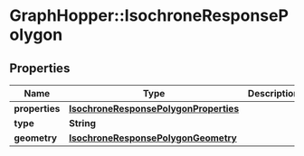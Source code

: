 # GraphHopper::IsochroneResponsePolygon

## Properties
Name | Type | Description | Notes
------------ | ------------- | ------------- | -------------
**properties** | [**IsochroneResponsePolygonProperties**](IsochroneResponsePolygonProperties.md) |  | [optional] 
**type** | **String** |  | [optional] 
**geometry** | [**IsochroneResponsePolygonGeometry**](IsochroneResponsePolygonGeometry.md) |  | [optional] 


